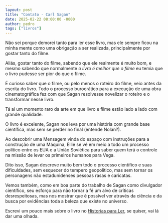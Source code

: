 ```yaml
---
layout: post
title: "Contato - Carl Sagan"
date: 2025-02-22 08:00:00 -0000
author: pedro
tags: ["livros"]
---
```

Não sei porque demorei tanto para ler esse livro, mas ele sempre ficou na minha mente como uma obrigação a ser realizada, principalmente por gostar tanto do filme.

Aliás, gostar tanto do filme, sabendo que ele realmente é muito bom, e mesmo sabendo que normalmente *o livro é melhor que o filme* eu temia que o livro pudesse ser pior do que o filme.

É curioso saber que o filme, ou pelo menos o roteiro do filme, veio antes da escrita do livro. Todo o processo burocrático para a execução de uma obra cinematográfica fez com que Sagan resolvesse novelizar o roteiro e o transformar nesse livro.

Tá aí um momento raro da arte em que livro e filme estão lado a lado com grande qualidade.

O livro é excelente, Sagan nos leva por uma história com grande base científica, mas sem se perder no final (entende Nolan?).

Ao descobrir uma Mensagem vinda do espaço com instruções para a construção de uma Máquina, Ellie se vê em meio a todo um processo político entre os EUA e a União Soviética para saber quem terá o controle na missão de levar os primeiros humanos para Vega.

Dito isso, Sagan descreve muito bem todo o processo científico e suas dificuldades, sem esquecer do tempero geopolítico, mas sem tornar os personagens não estadunidenses pessoas rasas e caricatas.

Vemos também, como em boa parte do trabalho de Sagan como divulgador científico, seu esforço para não tornar a fé um alvo de críticas desrespeitosas, mas nos mostrar que é possível ver através da ciência e da busca por evidências toda a beleza que existe no universo.

Escrevi um pouco mais sobre o livro no <a href="https://historiasparaler.blogspot.com/2025/02/contato-carl-sagan.html">Historias para Ler</a>, se quiser, vai lá dar uma olhada.